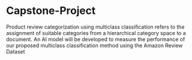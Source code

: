 # Capstone-Project
 
Product review categorization using multiclass classification refers to the assignment of suitable categories from a hierarchical category space to a document.  An AI model will be developed to measure the performance of our proposed multiclass classification method using the Amazon Review Dataset
